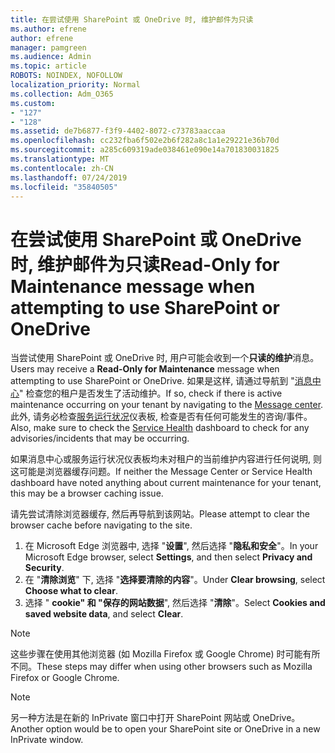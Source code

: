 ```yaml
---
title: 在尝试使用 SharePoint 或 OneDrive 时, 维护邮件为只读
ms.author: efrene
author: efrene
manager: pamgreen
ms.audience: Admin
ms.topic: article
ROBOTS: NOINDEX, NOFOLLOW
localization_priority: Normal
ms.collection: Adm_O365
ms.custom:
- "127"
- "128"
ms.assetid: de7b6877-f3f9-4402-8072-c73783aaccaa
ms.openlocfilehash: cc232fba6f502e2b6f282a8c1a1e29221e36b70d
ms.sourcegitcommit: a285c609319ade038461e090e14a701830031825
ms.translationtype: MT
ms.contentlocale: zh-CN
ms.lasthandoff: 07/24/2019
ms.locfileid: "35840505"
---
```

# <a name="read-only-for-maintenance-message-when-attempting-to-use-sharepoint-or-onedrive"></a><span data-ttu-id="58834-102">在尝试使用 SharePoint 或 OneDrive 时, 维护邮件为只读</span><span class="sxs-lookup"><span data-stu-id="58834-102">Read-Only for Maintenance message when attempting to use SharePoint or OneDrive</span></span>

<span data-ttu-id="58834-103">当尝试使用 SharePoint 或 OneDrive 时, 用户可能会收到一个**只读的维护**消息。</span><span class="sxs-lookup"><span data-stu-id="58834-103">Users may receive a **Read-Only for Maintenance** message when attempting to use SharePoint or OneDrive.</span></span>  <span data-ttu-id="58834-104">如果是这样, 请通过导航到 "[消息中心](https://portal.office.com/adminportal/home#/MessageCenter)" 检查您的租户是否发生了活动维护。</span><span class="sxs-lookup"><span data-stu-id="58834-104">If so, check if there is active maintenance occurring on your tenant by navigating to the [Message center](https://portal.office.com/adminportal/home#/MessageCenter).</span></span> <span data-ttu-id="58834-105">此外, 请务必检查[服务运行状况](https://portal.office.com/adminportal/home#/servicehealth)仪表板, 检查是否有任何可能发生的咨询/事件。</span><span class="sxs-lookup"><span data-stu-id="58834-105">Also, make sure to check the [Service Health](https://portal.office.com/adminportal/home#/servicehealth) dashboard to check for any advisories/incidents that may be occurring.</span></span>

<span data-ttu-id="58834-106">如果消息中心或服务运行状况仪表板均未对租户的当前维护内容进行任何说明, 则这可能是浏览器缓存问题。</span><span class="sxs-lookup"><span data-stu-id="58834-106">If neither the Message Center or Service Health dashboard have noted anything about current maintenance for your tenant, this may be a browser caching issue.</span></span>

<span data-ttu-id="58834-107">请先尝试清除浏览器缓存, 然后再导航到该网站。</span><span class="sxs-lookup"><span data-stu-id="58834-107">Please attempt to clear the browser cache before navigating to the site.</span></span>

1. <span data-ttu-id="58834-108">在 Microsoft Edge 浏览器中, 选择 "**设置**", 然后选择 "**隐私和安全**"。</span><span class="sxs-lookup"><span data-stu-id="58834-108">In your Microsoft Edge browser, select **Settings**, and then select **Privacy and Security**.</span></span>
2. <span data-ttu-id="58834-109">在 "**清除浏览**" 下, 选择 "**选择要清除的内容**"。</span><span class="sxs-lookup"><span data-stu-id="58834-109">Under **Clear browsing**, select **Choose what to clear**.</span></span>
3. <span data-ttu-id="58834-110">选择 " **cookie" 和 "保存的网站数据**", 然后选择 "**清除**"。</span><span class="sxs-lookup"><span data-stu-id="58834-110">Select **Cookies and saved website data**, and select **Clear**.</span></span>

>[!Note] 
> <span data-ttu-id="58834-111">这些步骤在使用其他浏览器 (如 Mozilla Firefox 或 Google Chrome) 时可能有所不同。</span><span class="sxs-lookup"><span data-stu-id="58834-111">These steps may differ when using other browsers such as Mozilla Firefox or Google Chrome.</span></span>

>[!Note] 
> <span data-ttu-id="58834-112">另一种方法是在新的 InPrivate 窗口中打开 SharePoint 网站或 OneDrive。</span><span class="sxs-lookup"><span data-stu-id="58834-112">Another option would be to open your SharePoint site or OneDrive in a new InPrivate window.</span></span>